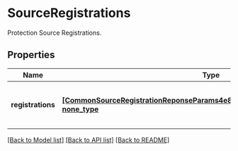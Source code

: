 # SourceRegistrations

Protection Source Registrations.

## Properties
Name | Type | Description | Notes
------------ | ------------- | ------------- | -------------
**registrations** | [**[CommonSourceRegistrationReponseParams4e87565f06374b6fB2f229ffb710c669], none_type**](CommonSourceRegistrationReponseParams4e87565f06374b6fB2f229ffb710c669.md) | Specifies the list of Protection Source Registrations. | [optional] 

[[Back to Model list]](../README.md#documentation-for-models) [[Back to API list]](../README.md#documentation-for-api-endpoints) [[Back to README]](../README.md)


